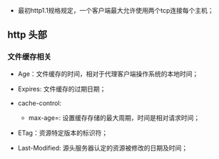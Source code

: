* 最初http1.1规格规定，一个客户端最大允许使用两个tcp连接每个主机；


## http 头部

### 文件缓存相关

* Age：文件缓存的时间，相对于代理客户端操作系统的本地时间；

* Expires: 文件缓存的过期日期；

* cache-control:  
  - max-age=<seconds>: 设置缓存存储的最大周期，时间是相对请求时间； 

* ETag：资源特定版本的标识符；

* Last-Modified: 源头服务器认定的资源被修改的日期及时间；